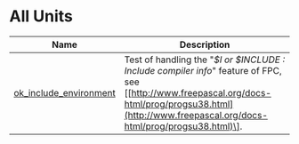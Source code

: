 # All Units


| Name | Description |
|---|---|
| [ok_include_environment](ok_include_environment.md) | Test of handling the &quot;*$I or $INCLUDE : Include compiler info*&quot; feature of FPC, see \[[http://www.freepascal.org/docs-html/prog/progsu38.html](http://www.freepascal.org/docs-html/prog/progsu38.html)\]. |

